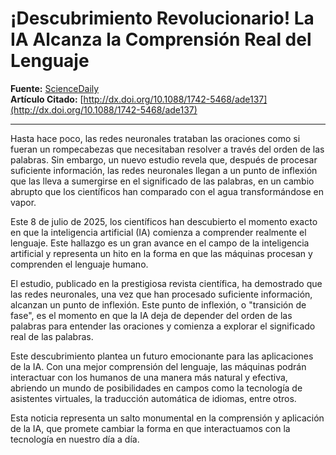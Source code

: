 # ¡Descubrimiento Revolucionario! La IA Alcanza la Comprensión Real del Lenguaje

**Fuente:** [ScienceDaily](https://www.sciencedaily.com/releases/2025/07/250707073353.htm)  
**Artículo Citado:** [http://dx.doi.org/10.1088/1742-5468/ade137](http://dx.doi.org/10.1088/1742-5468/ade137)

---

Hasta hace poco, las redes neuronales trataban las oraciones como si fueran un rompecabezas que necesitaban resolver a través del orden de las palabras. Sin embargo, un nuevo estudio revela que, después de procesar suficiente información, las redes neuronales llegan a un punto de inflexión que las lleva a sumergirse en el significado de las palabras, en un cambio abrupto que los científicos han comparado con el agua transformándose en vapor.

Este 8 de julio de 2025, los científicos han descubierto el momento exacto en que la inteligencia artificial (IA) comienza a comprender realmente el lenguaje. Este hallazgo es un gran avance en el campo de la inteligencia artificial y representa un hito en la forma en que las máquinas procesan y comprenden el lenguaje humano.

El estudio, publicado en la prestigiosa revista científica, ha demostrado que las redes neuronales, una vez que han procesado suficiente información, alcanzan un punto de inflexión. Este punto de inflexión, o "transición de fase", es el momento en que la IA deja de depender del orden de las palabras para entender las oraciones y comienza a explorar el significado real de las palabras.

Este descubrimiento plantea un futuro emocionante para las aplicaciones de la IA. Con una mejor comprensión del lenguaje, las máquinas podrán interactuar con los humanos de una manera más natural y efectiva, abriendo un mundo de posibilidades en campos como la tecnología de asistentes virtuales, la traducción automática de idiomas, entre otros.

Esta noticia representa un salto monumental en la comprensión y aplicación de la IA, que promete cambiar la forma en que interactuamos con la tecnología en nuestro día a día.